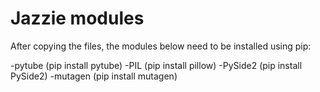 # Jazzie modules
After copying the files, the modules below need to be installed using pip:

-pytube (pip install pytube)
-PIL (pip install pillow)
-PySide2 (pip install PySide2)
-mutagen (pip install mutagen)
